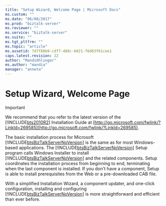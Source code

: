 ```yaml
---
title: "Setup Wizard, Welcome Page | Microsoft Docs"
ms.custom: ""
ms.date: "06/08/2017"
ms.prod: "biztalk-server"
ms.reviewer: ""
ms.service: "biztalk-server"
ms.suite: ""
ms.tgt_pltfrm: ""
ms.topic: "article"
ms.assetid: 7d7f80b9-cdf7-488c-b021-f6d63f61cee1
caps.latest.revision: 22
author: "MandiOhlinger"
ms.author: "mandia"
manager: "anneta"
---
```

# Setup Wizard, Welcome Page
> [!IMPORTANT]
>  We recommend that you refer to the latest version of the [!INCLUDE[bts2010R2](../includes/bts2010r2-md.md)] Installation Guide at [http://go.microsoft.com/fwlink/?LinkId=269585](http://go.microsoft.com/fwlink/?LinkId=269585).  
  
 The basic installation process for Microsoft [!INCLUDE[btsBizTalkServerNoVersion](../includes/btsbiztalkservernoversion-md.md)] is the same as for most Windows-based applications. The [!INCLUDE[btsBizTalkServerNoVersion](../includes/btsbiztalkservernoversion-md.md)] Setup program calls Windows Installer to install [!INCLUDE[btsBizTalkServerNoVersion](../includes/btsbiztalkservernoversion-md.md)] and the related components. Setup coordinates the installation process from beginning to end, terminating when the last component is installed. If you don't have a component, Setup is able to install prerequisites from the Web or a pre-downloaded CAB file.  
  
 With a simplified Installation Wizard, a component updater, and one-click configuration, installing and configuring [!INCLUDE[btsBizTalkServerNoVersion](../includes/btsbiztalkservernoversion-md.md)] is more straightforward and efficient than ever before.